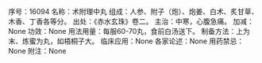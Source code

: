 序号：16094
名称：术附理中丸
组成：人参、附子（炮）、炮姜、白术、炙甘草、木香、丁香各等分。
出处：《赤水玄珠》卷二。
主治：中寒，心腹急痛。
加减：None
功效：None
用法用量：每服60-70丸，食前白汤送下。
制备方法：上为末、炼蜜为丸，如梧桐子大。
临床应用：None
各家论述：None
用药禁忌：None
附注：None
